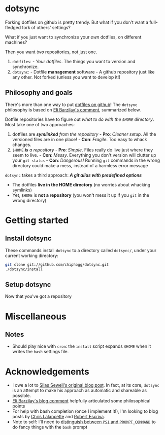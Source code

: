 # dotsync

Forking dotfiles on github is pretty trendy.  But what if you don't want a full-fledged fork of others' settings?

What if you just want to synchronize your *own* dotfiles, on different machines?

Then you want *two* repositories, not just one.

  1. `dotfiles`:
    - *Your dotfiles*.  The things you want to version and synchronize.
  2. `dotsync`:
    - Dotfile **management** software
    - A github repository just like any other.  Not forked (unless you want to develop it!)

## Philosophy and goals

There's more than one way to put [dotfiles on github](http://dotfiles.github.com/)!  The `dotsync` philosophy is based on [Eli Barzilay's comment](http://www.xxeo.com/archives/2010/02/16/dotfiles-in-git-finally-did-it.html/comment-page-1#comment-126903), summarized below.

Dotfile repositories have to figure out *what to do with the `$HOME` directory*.  Most take one of two approaches:

  1. dotfiles are *__symlinked__ from the repository*
    - **Pro**: *Cleaner setup*.  All the versioned files are in one place!
    - **Con**: *Fragile*. Too easy to whack changes.
  2. `$HOME` *__is__ a repository*
    - **Pro**: *Simple*. Files really do live just where they seem to live.
    - **Con**: *Messy*. Everything you don't version will clutter up your `git status`
    - **Con**: *Dangerous!*  Running `git` commands in the wrong directory could make a mess, instead of a harmless error message

`dotsync` takes a third approach: ***A git alias with predefined options***

  - The dotfiles **live in the HOME directory** (no worries about whacking symlinks)
  - Yet, `$HOME` is **not a repository** (you won't mess it up if you `git` in the wrong directory)

# Getting started

## Install dotsync

These commands install `dotsync` to a directory called `dotsync/`, under your current working directory:

```bash
git clone git://github.com/chiphogg/dotsync.git
./dotsync/install
```

## Setup dotsync

Now that you've got a repository

# Miscellaneous

## Notes

  - Should play nice with `cron`:  the `install` script expands `$HOME` when it writes the `bash` settings file.

# Acknowledgements

  - I owe a lot to [Silas Sewell's original blog post](http://silas.sewell.org/blog/2009/03/08/profile-management-with-git-and-github/).  In fact, at its core, `dotsync` is an attempt to make his approach as automatic and shareable as possible.
  - [Eli Barzilay's blog comment](http://www.xxeo.com/archives/2010/02/16/dotfiles-in-git-finally-did-it.html/comment-page-1#comment-126903) helpfully articulated some philosophical points
  - For help with bash completion (once I implement it!), I'm looking to blog posts by [Chris Lalancette](http://clalance.blogspot.com/2011/10/git-bash-prompts-and-tab-completion.html) and [Robert Escriva](http://robescriva.com/blog/2009/01/06/manage-your-home-with-git/).
  - Note to self: I'll need to [distinguish between `PS1` and `PROMPT_COMMAND`](http://stackoverflow.com/questions/3058325/what-is-the-difference-between-ps1-and-prompt-command) to do fancy things with the `bash` prompt
